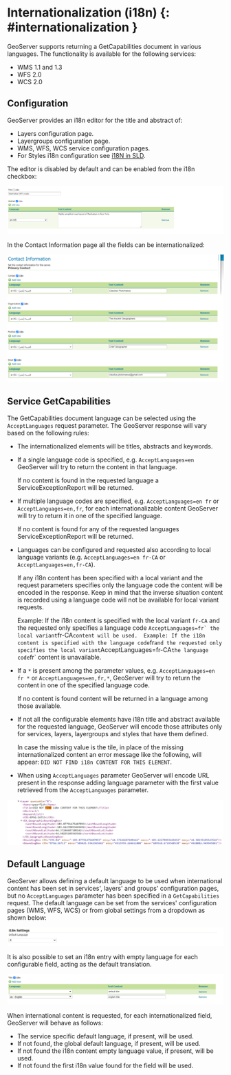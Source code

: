 # Internationalization (i18n) {: #internationalization }

GeoServer supports returning a GetCapabilities document in various languages. The functionality is available for the following services:

-   WMS 1.1 and 1.3
-   WFS 2.0
-   WCS 2.0

## Configuration

GeoServer provides an i18n editor for the title and abstract of:

-   Layers configuration page.
-   Layergroups configuration page.
-   WMS, WFS, WCS service configuration pages.
-   For Styles i18n configuration see [i18N in SLD](../../styling/sld/language.md).

The editor is disabled by default and can be enabled from the i18n checkbox:

![](img/i18nEditor.png)

In the Contact Information page all the fields can be internationalized:

![](img/contactInfo_i18n.png)

## Service GetCapabilities

The GetCapabilities document language can be selected using the `AcceptLanguages` request parameter. The GeoServer response will vary based on the following rules:

-   The internationalized elements will be titles, abstracts and keywords.

-   If a single language code is specified, e.g. `AcceptLanguages=en` GeoServer will try to return the content in that language.

    If no content is found in the requested language a ServiceExceptionReport will be returned.

-   If multiple language codes are specified, e.g. `AcceptLanguages=en fr` or `AcceptLanguages=en,fr`, for each internationalizable content GeoServer will try to return it in one of the specified language.

    If no content is found for any of the requested languages ServiceExceptionReport will be returned.

-   Languages can be configured and requested also according to local language variants (e.g. `AcceptLanguages=en fr-CA` or `AcceptLanguages=en,fr-CA`).

    If any i18n content has been specified with a local variant and the request parameters specifies only the language code the content will be encoded in the response. Keep in mind that the inverse situation content is recorded using a language code will not be available for local variant requests.

    Example: If the i18n content is specified with the local variant `fr-CA` and the requested only specifies a language code `` AcceptLanguages=fr` the local variant ``fr-CA`content will be used.  Example: If the i18n content is specified with the language code`fr`and the requested only specifies the local variant`AcceptLanguages=fr-CA` the language code `fr` content is unavailable.

-   If a `*` is present among the parameter values, e.g. `AcceptLanguages=en fr *` or `AcceptLanguages=en,fr,*`, GeoServer will try to return the content in one of the specified language code.

    If no content is found content will be returned in a language among those available.

-   If not all the configurable elements have i18n title and abstract available for the requested language, GeoServer will encode those attributes only for services, layers, layergroups and styles that have them defined.

    In case the missing value is the tile, in place of the missing internationalized content an error message like the following, will appear: `DID NOT FIND i18n CONTENT FOR THIS ELEMENT`.

-   When using `AcceptLanguages` parameter GeoServer will encode URL present in the response adding language parameter with the first value retrieved from the `AcceptLanguages` parameter.

![](img/ErrorMessages.png)

## Default Language

GeoServer allows defining a default language to be used when international content has been set in services', layers' and groups' configuration pages, but no `AcceptLanguages` parameter has been specified in a `GetCapabilities` request. The default language can be set from the services' configuration pages (WMS, WFS, WCS) or from global settings from a dropdown as shown below:

![](img/DefaultLanguage.png)

It is also possible to set an i18n entry with empty language for each configurable field, acting as the default translation.

![](img/EmptyLanguage.png)

When international content is requested, for each internationalized field, GeoServer will behave as follows:

-   The service specific default language, if present, will be used.
-   If not found, the global default language, if present, will be used.
-   If not found the i18n content empty language value, if present, will be used.
-   If not found the first i18n value found for the field will be used.
